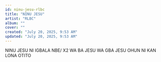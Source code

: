 ```yaml
---
id: ninu-jesu-rlbc
title: "NINU JESU"
artist: "RLBC"
album: ""
cover: ""
created: "July 20, 2025, 9:53 AM"
updated: "July 20, 2025, 9:53 AM"
---
```


NINU JESU NI IGBALA NBE/ X2
WA BA JESU
WA GBA JESU
OHUN NI KAN LONA OTITO


